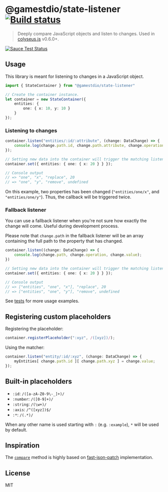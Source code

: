 # @gamestdio/state-listener [![Build status](https://travis-ci.org/gamestdio/state-listener.svg?branch=master)](https://travis-ci.org/gamestdio/state-listener)

> Deeply compare JavaScript objects and listen to changes. Used in
[colyseus.js](http://github.com/gamestdio/colyseus.js) v0.6.0+.

[![Sauce Test Status](https://saucelabs.com/browser-matrix/deltalistener.svg)](https://saucelabs.com/u/deltalistener)

## Usage

This library is meant for listening to changes in a JavaScript object.

```typescript
import { StateContainer } from "@gamestdio/state-listener"

// Create the container instance.
let container = new StateContainer({
    entities: {
        one: { x: 10, y: 10 }
    }
});
```

### Listening to changes

```typescript
container.listen("entities/:id/:attribute", (change: DataChange) => {
    console.log(change.path.id, change.path.attribute, change.operation, change.value);
});

// Setting new data into the container will trigger the matching listeners
container.set({ entities: { one: { x: 20 } } });

// Console output
// => "one", "x", "replace", 20
// => "one", "y", "remove", undefined
```

On this example, two properties has been changed (`"entities/one/x"`, and
`"entities/one/y"`). Thus, the callback will be triggered twice.

### Fallback listener

You can use a fallback listener when you're not sure how exactly the change will
come. Useful during development process.

Please note that `change.path` in the fallback listener will be an array
containing the full path to the property that has changed.

```typescript
container.listen((change: DataChange) => {
    console.log(change.path, change.operation, change.value);
})

// Setting new data into the container will trigger the matching listeners
container.set({ entities: { one: { x: 20 } } });

// Console output
// => ["entities", "one", "x"], "replace", 20
// => ["entities", "one", "y"], "remove", undefined
```

See [tests](test/delta_test.ts) for more usage examples.

Registering custom placeholders
---

Registering the placeholder:

```typescript
container.registerPlaceholder(":xyz", /([xyz])/);
```

Using the matcher:

```typescript
container.listen("entity/:id/:xyz", (change: DataChange) => {
    myEntities[ change.path.id ][ change.path.xyz ] = change.value;
});
```

Built-in placeholders
---

- `:id`: `/([a-zA-Z0-9\-_]+)/`
- `:number`: `/([0-9]+)/`
- `:string`: `/(\w+)/`
- `:axis`: `/^([xyz])$/`
- `:*`: `/(.*)/`

When any other name is used starting with `:` (e.g. `:example`), `*` will be
used by default.

Inspiration
---

The [`compare`](src/compare.ts) method is highly based on
[fast-json-patch](https://github.com/Starcounter-Jack/JSON-Patch/)
implementation.

License
---

MIT
